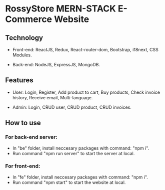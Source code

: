 # RossyStore MERN-STACK E-Commerce Website

## Technology

- Front-end: ReactJS, Redux, React-router-dom, Bootstrap, i18next, CSS Modules.

- Back-end: NodeJS, ExpressJS, MongoDB.

## Features

- User: Login, Register, Add product to cart, Buy products, Check invoice history, Receive email, Multi-language.

- Admin: Login, CRUD user, CRUD product, CRUD invoices.

## How to use

### For back-end server:

- In "be" folder, install neccesary packages with command: "npm i".
- Run command "npm run server" to start the server at local.

### For front-end:

- In "fe" folder, install neccesary packages with command: "npm i".
- Run command "npm start" to start the website at local.
